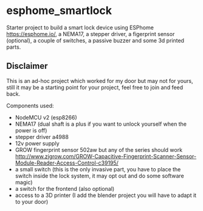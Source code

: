# esphome_smartlock
Starter project to build a smart lock device using ESPhome https://esphome.io/, a NEMA17, a stepper driver, a figerprint sensor (optional), a couple of switches, a passive buzzer and some 3d printed parts.

## Disclaimer
This is an ad-hoc project which worked for my door but may not for yours, still it may be a starting point for your project, feel free to join and feed back.

Components used:
- NodeMCU v2 (esp8266)
- NEMA17 (dual shaft is a plus if you want to unlock yourself when the power is off)
- stepper driver a4988
- 12v power supply
- GROW fingerprint sensor 502aw but any of the series should work http://www.zjgrow.com/GROW-Capacitive-Fingerprint-Scanner-Sensor-Module-Reader-Access-Control-c39195/
- a small switch (this is the only invasive part, you have to place the switch inside the lock system, it may opt out and do some software magic)
- a switch for the frontend (also optional)
- access to a 3D printer (I add the blender project you will have to adapt it to your door)


